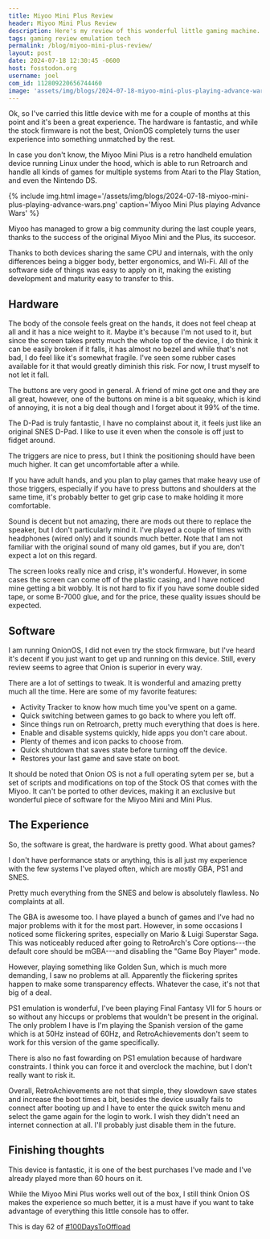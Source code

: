 ```yaml
---
title: Miyoo Mini Plus Review
header: Miyoo Mini Plus Review
description: Here's my review of this wonderful little gaming machine.
tags: gaming review emulation tech
permalink: /blog/miyoo-mini-plus-review/
layout: post
date: 2024-07-18 12:30:45 -0600
host: fosstodon.org
username: joel
com_id: 112809220656744460
image: 'assets/img/blogs/2024-07-18-miyoo-mini-plus-playing-advance-wars.webp'
---
```


Ok, so I've carried this little device with me for a couple of months at this point and it's been a great experience. The hardware is fantastic, and while the stock firmware is not the best, OnionOS completely turns the user experience into something unmatched by the rest.

In case you don't know, the Miyoo Mini Plus is a retro handheld emulation device running Linux under the hood, which is able to run Retroarch and handle all kinds of games for multiple systems from Atari to the Play Station, and even the Nintendo DS.

{% include img.html image='/assets/img/blogs/2024-07-18-miyoo-mini-plus-playing-advance-wars.png' caption='Miyoo Mini Plus playing Advance Wars' %}

Miyoo has managed to grow a big community during the last couple years, thanks to the success of the original Miyoo Mini and the Plus, its succesor. 

Thanks to both devices sharing the same CPU and internals, with the only differences being a bigger body, better ergonomics, and Wi-Fi. All of the software side of things was easy to apply on it, making the existing development and maturity easy to transfer to this.

## Hardware

The body of the console feels great on the hands, it does not feel cheap at all and it has a nice weight to it. Maybe it's because I'm not used to it, but since the screen takes pretty much the whole top of the device, I do think it can be easily broken if it falls, it has almost no bezel and while that's not bad, I do feel like it's somewhat fragile. I've seen some rubber cases available for it that would greatly diminish this risk. For now, I trust myself to not let it fall.

The buttons are very good in general. A friend of mine got one and they are all great, however, one of the buttons on mine is a bit squeaky, which is kind of annoying, it is not a big deal though and I forget about it 99% of the time.

The D-Pad is truly fantastic, I have no complainst about it, it feels just like an original SNES D-Pad. I like to use it even when the console is off just to fidget around.

The triggers are nice to press, but I think the positioning should have been much higher. It can get uncomfortable after a while.

If you have adult hands, and you plan to play games that make heavy use of those triggers, especially if you have to press buttons and shoulders at the same time, it's probably better to get grip case to make holding it more comfortable.

Sound is decent but not amazing, there are mods out there to replace the speaker, but I don't particularly mind it. I've played a couple of times with headphones (wired only) and it sounds much better. Note that I am not familiar with the original sound of many old games, but if you are, don't expect a lot on this regard.

The screen looks really nice and crisp, it's wonderful. However, in some cases the screen can come off of the plastic casing, and I have noticed mine getting a bit wobbly. It is not hard to fix if you have some double sided tape, or some B-7000 glue, and for the price, these quality issues should be expected. 


## Software

I am running OnionOS, I did not even try the stock firmware, but I've heard it's decent if you just want to get up and running on this device. Still, every review seems to agree that Onion is superior in every way.

There are a lot of settings to tweak. It is wonderful and amazing pretty much all the time. Here are some of my favorite features:

- Activity Tracker to know how much time you've spent on a game.
- Quick switching between games to go back to where you left off.
- Since things run on Retroarch, pretty much everything that does is here.
- Enable and disable systems quickly, hide apps you don't care about.
- Plenty of themes and icon packs to choose from.
- Quick shutdown that saves state before turning off the device.
- Restores your last game and save state on boot.

It should be noted that Onion OS is not a full operating sytem per se, but a set of scripts and modifications on top of the Stock OS that comes with the Miyoo. It can't be ported to other devices, making it an exclusive but wonderful piece of software for the Miyoo Mini and Mini Plus.

## The Experience

So, the software is great, the hardware is pretty good. What about games?

I don't have performance stats or anything, this is all just my experience
with the few systems I've played often, which are mostly GBA, PS1 and SNES.

Pretty much everything from the SNES and below is absolutely flawless. No
complaints at all.

The GBA is awesome too. I have played a bunch of games and I've had no
major problems with it for the most part. However, in some occasions I
noticed some flickering sprites, especially on Mario & Luigi Superstar
Saga. This was noticeably reduced after going to RetroArch's Core
options---the default core should be mGBA---and disabling the "Game Boy
Player" mode.

However, playing something like Golden Sun, which is much more demanding, I
saw no problems at all. Apparently the flickering sprites happen to make
some transparency effects. Whatever the case, it's not that big of a deal.

PS1 emulation is wonderful, I've been playing Final Fantasy VII for 5 hours
or so without any hiccups or problems that wouldn't be present in the
original. The only problem I have is I'm playing the Spanish version of the
game which is at 50Hz instead of 60Hz, and RetroAchievements don't seem to
work for this version of the game specifically.

There is also no fast fowarding on PS1 emulation because of hardware
constraints. I think you can force it and overclock the machine, but I
don't really want to risk it.

Overall, RetroAchievements are not that simple, they slowdown save states
and increase the boot times a bit, besides the device usually fails to
connect after booting up and I have to enter the quick switch menu and
select the game again for the login to work. I wish they didn't need an
internet connection at all. I'll probably just disable them in the future.

## Finishing thoughts

This device is fantastic, it is one of the best purchases I've made and
I've already played more than 60 hours on it.

While the Miyoo Mini Plus works well out of the box, I still think Onion OS
makes the experience so much better, it is a must have if you want to take
advantage of everything this little console has to offer.

This is day 62 of [#100DaysToOffload](https://100daystooffload.com)
